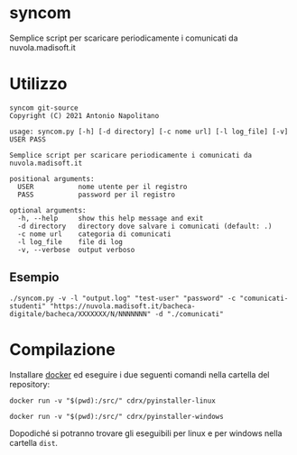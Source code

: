 # syncom

Semplice script per scaricare periodicamente i comunicati da nuvola.madisoft.it

# Utilizzo
```
syncom git-source
Copyright (C) 2021 Antonio Napolitano

usage: syncom.py [-h] [-d directory] [-c nome url] [-l log_file] [-v] USER PASS

Semplice script per scaricare periodicamente i comunicati da nuvola.madisoft.it

positional arguments:
  USER           nome utente per il registro
  PASS           password per il registro

optional arguments:
  -h, --help     show this help message and exit
  -d directory   directory dove salvare i comunicati (default: .)
  -c nome url    categoria di comunicati
  -l log_file    file di log
  -v, --verbose  output verboso
```

## Esempio
```
./syncom.py -v -l "output.log" "test-user" "password" -c "comunicati-studenti" "https://nuvola.madisoft.it/bacheca-digitale/bacheca/XXXXXXX/N/NNNNNNN" -d "./comunicati"
```

# Compilazione
Installare [docker](docker.com) ed eseguire i due seguenti comandi nella cartella del repository:
```
docker run -v "$(pwd):/src/" cdrx/pyinstaller-linux
```
```
docker run -v "$(pwd):/src/" cdrx/pyinstaller-windows
```
Dopodiché si potranno trovare gli eseguibili per linux e per windows nella cartella `dist`.
